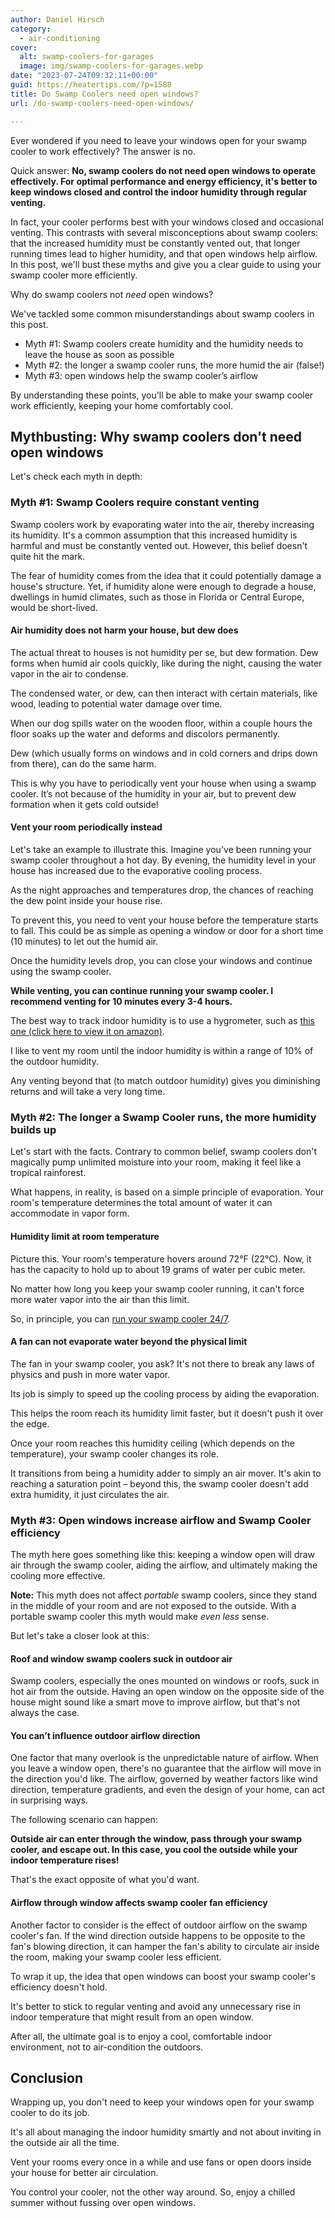 ```yaml
---
author: Daniel Hirsch
category:
  - air-conditioning
cover:
  alt: swamp-coolers-for-garages
  image: img/swamp-coolers-for-garages.webp
date: "2023-07-24T09:32:11+00:00"
guid: https://heatertips.com/?p=1588
title: Do Swamp Coolers need open windows?
url: /do-swamp-coolers-need-open-windows/

---
```

Ever wondered if you need to leave your windows open for your swamp cooler to work effectively? The answer is no.

Quick answer: **No, swamp coolers do not need open windows to operate effectively. For optimal performance and energy efficiency, it's better to keep windows closed and control the indoor humidity through regular venting.**

In fact, your cooler performs best with your windows closed and occasional venting. This contrasts with several misconceptions about swamp coolers: that the increased humidity must be constantly vented out, that longer running times lead to higher humidity, and that open windows help airflow. In this post, we'll bust these myths and give you a clear guide to using your swamp cooler more efficiently.

Why do swamp coolers not _need_ open windows?

We've tackled some common misunderstandings about swamp coolers in this post.

- Myth #1: Swamp coolers create humidity and the humidity needs to leave the house as soon as possible
- Myth #2: the longer a swamp cooler runs, the more humid the air (false!)
- Myth #3: open windows help the swamp cooler’s airflow

By understanding these points, you'll be able to make your swamp cooler work efficiently, keeping your home comfortably cool.

## Mythbusting: Why swamp coolers don't need open windows

Let's check each myth in depth:

### Myth \#1: Swamp Coolers require constant venting

Swamp coolers work by evaporating water into the air, thereby increasing its humidity. It's a common assumption that this increased humidity is harmful and must be constantly vented out. However, this belief doesn't quite hit the mark.

The fear of humidity comes from the idea that it could potentially damage a house's structure. Yet, if humidity alone were enough to degrade a house, dwellings in humid climates, such as those in Florida or Central Europe, would be short-lived.

#### Air humidity does not harm your house, but dew does

The actual threat to houses is not humidity per se, but dew formation. Dew forms when humid air cools quickly, like during the night, causing the water vapor in the air to condense.

The condensed water, or dew, can then interact with certain materials, like wood, leading to potential water damage over time.

When our dog spills water on the wooden floor, within a couple hours the floor soaks up the water and deforms and discolors permanently.

Dew (which usually forms on windows and in cold corners and drips down from there), can do the same harm.

This is why you have to periodically vent your house when using a swamp cooler. It’s not because of the humidity in your air, but to prevent dew formation when it gets cold outside!

#### Vent your room periodically instead

Let's take an example to illustrate this. Imagine you've been running your swamp cooler throughout a hot day. By evening, the humidity level in your house has increased due to the evaporative cooling process.

As the night approaches and temperatures drop, the chances of reaching the dew point inside your house rise.

To prevent this, you need to vent your house before the temperature starts to fall. This could be as simple as opening a window or door for a short time (10 minutes) to let out the humid air.

Once the humidity levels drop, you can close your windows and continue using the swamp cooler.

**While venting, you can continue running your swamp cooler. I recommend venting for 10 minutes every 3-4 hours.**

The best way to track indoor humidity is to use a hygrometer, such as [this one (click here to view it on amazon)](https://www.amazon.com/DOQAUS-Hygrometer-Thermometer-Temperature-Hygrometer-Black/dp/B07ZSF5RC5?crid=1W8Y6Q0A8HJRC&keywords=hygrometer&qid=1690188877&sprefix=hygromete%2Caps%2C177&sr=8-1-spons&sp_csd=d2lkZ2V0TmFtZT1zcF9hdGY&psc=1&linkCode=ll1&tag=heatertips-20&linkId=5087b6d7efa409b0eef5cd52040b808c&language=en_US&ref_=as_li_ss_tl).

I like to vent my room until the indoor humidity is within a range of 10% of the outdoor humidity.

Any venting beyond that (to match outdoor humidity) gives you diminishing returns and will take a very long time.

### Myth \#2: The longer a Swamp Cooler runs, the more humidity builds up

Let's start with the facts. Contrary to common belief, swamp coolers don't magically pump unlimited moisture into your room, making it feel like a tropical rainforest.

What happens, in reality, is based on a simple principle of evaporation. Your room's temperature determines the total amount of water it can accommodate in vapor form.

#### Humidity limit at room temperature

Picture this. Your room's temperature hovers around 72°F (22°C). Now, it has the capacity to hold up to about 19 grams of water per cubic meter.

No matter how long you keep your swamp cooler running, it can't force more water vapor into the air than this limit.

So, in principle, you can [run your swamp cooler 24/7](/can-a-swamp-cooler-run-all-day/).

#### A fan can not evaporate water beyond the physical limit

The fan in your swamp cooler, you ask? It's not there to break any laws of physics and push in more water vapor.

Its job is simply to speed up the cooling process by aiding the evaporation.

This helps the room reach its humidity limit faster, but it doesn't push it over the edge.

Once your room reaches this humidity ceiling (which depends on the temperature), your swamp cooler changes its role.

It transitions from being a humidity adder to simply an air mover. It's akin to reaching a saturation point – beyond this, the swamp cooler doesn't add extra humidity, it just circulates the air.

### Myth \#3: Open windows increase airflow and Swamp Cooler efficiency

The myth here goes something like this: keeping a window open will draw air through the swamp cooler, aiding the airflow, and ultimately making the cooling more effective.

**Note:** This myth does not affect _portable_ swamp coolers, since they stand in the middle of your room and are not exposed to the outside. With a portable swamp cooler this myth would make _even less_ sense.

But let's take a closer look at this:

#### Roof and window swamp coolers suck in outdoor air

Swamp coolers, especially the ones mounted on windows or roofs, suck in hot air from the outside. Having an open window on the opposite side of the house might sound like a smart move to improve airflow, but that's not always the case.

#### You can’t influence outdoor airflow direction

One factor that many overlook is the unpredictable nature of airflow. When you leave a window open, there's no guarantee that the airflow will move in the direction you'd like. The airflow, governed by weather factors like wind direction, temperature gradients, and even the design of your home, can act in surprising ways.

The following scenario can happen:

**Outside air can enter through the window, pass through your swamp cooler, and escape out. In this case, you cool the outside while your indoor temperature rises!**

That's the exact opposite of what you'd want.

#### Airflow through window affects swamp cooler fan efficiency

Another factor to consider is the effect of outdoor airflow on the swamp cooler's fan. If the wind direction outside happens to be opposite to the fan's blowing direction, it can hamper the fan's ability to circulate air inside the room, making your swamp cooler less efficient.

To wrap it up, the idea that open windows can boost your swamp cooler's efficiency doesn't hold.

It's better to stick to regular venting and avoid any unnecessary rise in indoor temperature that might result from an open window.

After all, the ultimate goal is to enjoy a cool, comfortable indoor environment, not to air-condition the outdoors.

## Conclusion

Wrapping up, you don't need to keep your windows open for your swamp cooler to do its job.

It's all about managing the indoor humidity smartly and not about inviting in the outside air all the time.

Vent your rooms every once in a while and use fans or open doors inside your house for better air circulation.

You control your cooler, not the other way around. So, enjoy a chilled summer without fussing over open windows.
